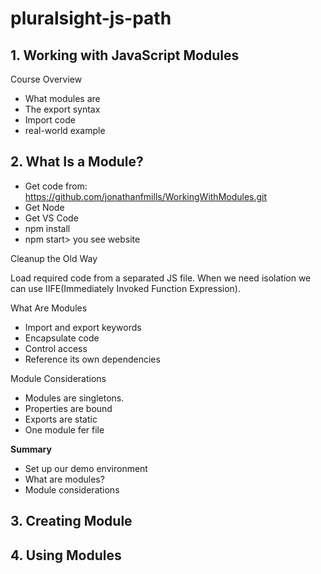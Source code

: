 # pluralsight-js-path
## 1. Working with JavaScript Modules

Course Overview
- What modules are
- The export syntax
- Import code
- real-world example

## 2. What Is a Module?

- Get code from: https://github.com/jonathanfmills/WorkingWithModules.git
- Get Node
- Get VS Code
- npm install
- npm start> you see website

Cleanup the Old Way

Load required code from a separated JS file. When we need isolation we can use IIFE(Immediately Invoked Function Expression).

What Are Modules
- Import and export keywords
- Encapsulate code
- Control access
- Reference its own dependencies

Module Considerations
- Modules are singletons.
- Properties are bound
- Exports are static
- One module fer file

**Summary**
- Set up our demo environment
- What are modules?
- Module considerations

## 3. Creating Module

## 4. Using Modules



